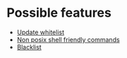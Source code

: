 # Possible features

* [Update whitelist](Feature:-Update-whitelist.md)
* [Non posix shell friendly commands](Feature:-Other-shells.md)
* [Blacklist](Feature:-Blacklist.md)